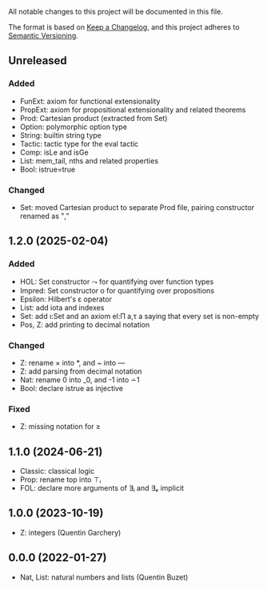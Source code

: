 All notable changes to this project will be documented in this file.

The format is based on [Keep a Changelog](https://keepachangelog.com/),
and this project adheres to [Semantic Versioning](https://semver.org/).

## Unreleased

### Added

- FunExt: axiom for functional extensionality
- PropExt: axiom for propositional extensionality and related theorems
- Prod: Cartesian product (extracted from Set)
- Option: polymorphic option type
- String: builtin string type
- Tactic: tactic type for the eval tactic
- Comp: isLe and isGe
- List: mem_tail, nths and related properties
- Bool: istrue=true

### Changed

- Set: moved Cartesian product to separate Prod file, pairing constructor renamed as "‚"

## 1.2.0 (2025-02-04)

### Added

- HOL: Set constructor ⤳ for quantifying over function types
- Impred: Set constructor o for quantifying over propositions
- Epsilon: Hilbert's ε operator
- List: add iota and indexes
- Set: add ι:Set and an axiom el:Π a,τ a saying that every set is non-empty 
- Pos, Z: add printing to decimal notation

### Changed

- Z: rename × into *, and ~ into —
- Z: add parsing from decimal notation
- Nat: rename 0 into _0, and -1 into ∸1
- Bool: declare istrue as injective

### Fixed

- Z: missing notation for ≥

## 1.1.0 (2024-06-21)

- Classic: classical logic
- Prop: rename top into ⊤ᵢ
- FOL: declare more arguments of ∃ᵢ and ∃ₑ implicit

## 1.0.0 (2023-10-19)

- Z: integers (Quentin Garchery)

## 0.0.0 (2022-01-27)

- Nat, List: natural numbers and lists (Quentin Buzet)
